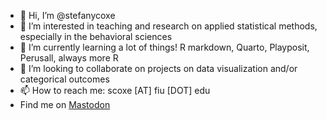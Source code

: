 - 👋 Hi, I’m @stefanycoxe
- 👀 I’m interested in teaching and research on applied statistical methods, especially in the behavioral sciences 
- 🌱 I’m currently learning a lot of things! R markdown, Quarto, Playposit, Perusall, always more R
- 💞️ I’m looking to collaborate on projects on data visualization and/or categorical outcomes
- 📫 How to reach me: scoxe [AT] fiu [DOT] edu
- Find me on <a rel="me" href="https://fosstodon.org/@stefany">Mastodon</a>

<!---
stefanycoxe/stefanycoxe is a ✨ special ✨ repository because its `README.md` (this file) appears on your GitHub profile.
You can click the Preview link to take a look at your changes.
--->
